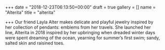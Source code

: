 +++
date = "2018-12-23T06:13:50+00:00"
draft = true
gallery = []
name = "Alterita"
title = "alterita"

+++
Our friend Layla Alter makes delicate and playful jewelry inspired by her collection of pendants: emblems from her travels. She launched her line, Alterita in 2018 inspired by her upbringing when dreaded winter days were spent dreaming of the ocean, yearning for summer’s first swim; sandy, salted skin and raisined toes.